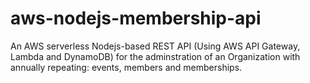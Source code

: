 # aws-nodejs-membership-api
An AWS serverless Nodejs-based REST API (Using  AWS API Gateway, Lambda and DynamoDB) for the adminstration of 
an Organization with annually repeating: events, members and memberships.
